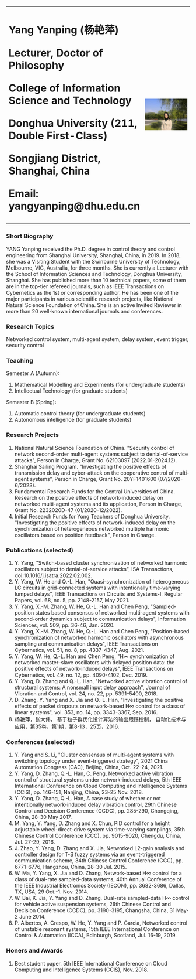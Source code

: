 
<table border="0">
      <tr>
            <td width="60%">
                  <h1> Yang Yanping (杨艳萍)
                        <p><b> Lecturer, Doctor of Philosophy </b></p>
                        <p><b> College of Information Science and Technology </b></p>
                  <p><b> Donghua University (211, Double First-Class) </b></p>
            <p><b> Songjiang District, Shanghai, China </b></p>
            <p><b> Email: yangyanping@dhu.edu.cn </b></p>
            </td>
            <td width="40%">
      <img src="/wo.jpg"width="100%">
      </td>
      </tr>
      </table>

### Short Biography

YANG Yanping received the Ph.D. degree in control theory and control engineering from Shanghai University, Shanghai, China, in 2019. In 2018, she was a Visiting Student with the Swinburne University of Technology, Melbourne, VIC, Australia, for three months. She is currently a Lecturer with the School of Information Sciences and Technology, Donghua University, Shanghai. She has published more than 10 technical papers, some of them are in the top-tier refereed journals, such as IEEE Transactions on Cybernetics as the 1st or corresponding author. He has been one of the major participants in various scientific research projects, like National Natural Science Foundation of China. She is an active Invited Reviewer in more than 20 well-known international journals and conferences.

### Research Topics

Networked control system, multi-agent system, delay system, event trigger, security control

### Teaching

Semester A (Autumn):
1. Mathematical Modelling and Experiments (for undergraduate students)
2. Intellectual Technology (for graduate students)

Semester B (Spring):
1. Automatic control theory (for undergraduate students)
2. Autonomous intelligence (for graduate students)

### Research Projects

1. National Natural Science Foundation of China. "Security control of network second-order multi-agent systems subject to denial-of-service attacks", Person in Charge, Grant No. 62103097 (2022.01-2024.12).
2. Shanghai Sailing Program. "Investigating the positive effects of transmission delay and cyber-attack on the cooperative control of multi-agent systems”, Person in Charge, Grant No. 20YF1401600 (07/2020-6/2023).
3. Fundamental Research Funds for the Central Universities of China. Research on the positive effects of network-induced delay on networked multi-agent systems and its application, Person in Charge, Grant No. 2232020D-47 (01/2020-12/2022).
4. Initial Research Funds for Yong Teachers of Donghua University. "Investigating the positive effects of network-induced delay on the synchronization of heterogeneous networked multiple harmonic oscillators based on position feedback", Person in Charge. 

### Publications (selected)

1. Y. Yang, "Switch-based cluster synchronization of networked harmonic oscillators subject to denial-of-service attacks", ISA Transactions, doi:10.1016/j.isatra.2022.02.002.
2. Y. Yang, W. He and Q.-L. Han, "Quasi-synchronization of heterogeneous LC circuits in grid-connected systems with intentionally time-varying lumped delays", IEEE Transactions on Circuits and Systems-I: Regular Papers, vol. 68, no. 5, pp. 2148-2157, May 2021.
3. Y. Yang, X.-M. Zhang, W. He, Q.-L. Han and Chen Peng, "Sampled-position states based consensus of networked multi-agent systems with second-order dynamics subject to communication delays", Information Sciences, vol. 509, pp. 36-46, Jan. 2020.
4. Y. Yang, X.-M. Zhang, W. He, Q.-L. Han and Chen Peng, "Position-based synchronization of networked harmonic oscillators with asynchronous sampling and communication delays", IEEE Transactions on Cybernetics, vol. 51, no. 8, pp. 4337-4347, Aug. 2021. 
5. Y. Yang, W. He, Q.-L. Han and Chen Peng, "H∞ synchronization of networked master–slave oscillators with delayed position data: the
positive effects of network-induced delays", IEEE Transactions on Cybernetics, vol. 49, no. 12, pp. 4090-4102, Dec. 2019.
6. Y. Yang, D. Zhang and Q.-L. Han, "Networked active vibration control of structural systems: A nonsmall input delay approach", Journal of Vibration and Control, vol. 24, no. 22, pp. 5391–5400, 2018.
7. D. Zhang, Y. Yang and X. Jia and Q.-L. Han, "Investigating the positive effects of packet dropouts on network-based H∞ control for a class of linear systems",  vol. 353, no. 14, pp. 3343-3367, Sep. 2016.
9. 杨艳萍，张大伟， 基于粒子群优化设计算法的输出跟踪控制， 自动化技术与应用，第35卷，第1期，第8-13，25页，2016.

### Conferences (selected)

1. Y. Yang and S. Li, "Cluster consensus of multi-agent systems with switching topology under event-triggered strategy", 2021 China Automation Congress (CAC), Beijing, China, Oct. 22-24, 2021. 
2. Y. Yang, D. Zhang, Q.-L. Han, C. Peng, Networked active vibration control of structural systems under network-induced delays, 5th IEEE International Conference on Cloud Computing and Intelligence Systems (CCIS), pp. 146-151, Nanjing, China, 23-25 Nov. 2018.
3. Y. Yang, D. Zhang, Q.-L. Han, A case study of whether or not intentionally network-induced delay vibration control, 29th Chinese Control and Decision Conference (CCDC), pp. 285-290, Chongqing, China, 28-30 May 2017.
4. M. Yang, Y. Yang, D. Zhang and X. Chun, PID control for a height adjustable wheel-direct-drive system via time-varying samplings, 35th Chinese Control Conference (CCC), pp. 9015-9020, Chengdu, China, Jul. 27-29, 2016.
5. J. Zhao, Y. Yang, D. Zhang and X. Jia, Networked L2-gain analysis and controller design for T-S fuzzy systems via an event-triggered communication scheme, 34th Chinese Control Conference (CCC), pp. 6771-6776, Hangzhou, China, 28-30 Jul. 2015.
6. W. Ma, Y. Yang, X. Jia and D. Zhang, Network-based H∞  control for a class of dual-rate sampled-data systems, 40th Annual Conference of the IEEE Industrial Electronics Society (IECON), pp. 3682-3686, Dallas, TX, USA, 29 Oct.-1. Nov. 2014.
7. W. Bai, K. Jia, Y. Yang and D. Zhang, Dual-rate sampled-data H∞ control for vehicle active suspension systems, 26th Chinese Control and Decision Conference (CCDC), pp. 3190-3195, Changsha, China, 31 May-2 June 2014.
8. P. Albertos, A. Crespo, W. He, Y. Yang and P. Garcia, Networked control of unstable resonant systems, 15th IEEE International Conference on Control & Automation (ICCA), Edinburgh, Scotland, Jul. 16-19, 2019.

### Honers and Awards

1. Best student paper. 5th IEEE International Conference on Cloud Computing and Intelligence Systems (CCIS), Nov. 2018.
